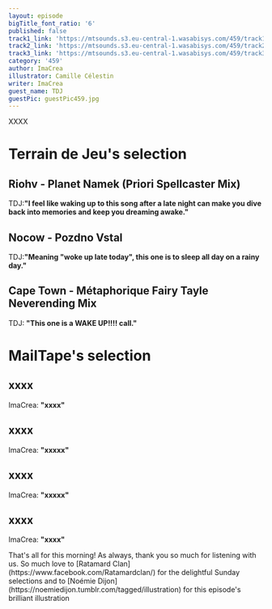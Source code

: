 ```yaml
---
layout: episode
bigTitle_font_ratio: '6'
published: false
track1_link: 'https://mtsounds.s3.eu-central-1.wasabisys.com/459/track1.mp3'
track2_link: 'https://mtsounds.s3.eu-central-1.wasabisys.com/459/track2.mp3'
track3_link: 'https://mtsounds.s3.eu-central-1.wasabisys.com/459/track3.mp3'
category: '459'
author: ImaCrea
illustrator: Camille Célestin
writer: ImaCrea
guest_name: TDJ
guestPic: guestPic459.jpg
---
```


<p id="introduction">XXXX
</p>

# Terrain de Jeu's selection

## Riohv - Planet Namek (Priori Spellcaster Mix)
TDJ:**"**I feel like waking up to this song after a late night can make you dive back into memories and keep you dreaming awake.**"**

## Nocow - Pozdno Vstal 
TDJ:**"**Meaning "woke up late today", this one is to sleep all day on a rainy day.**"**

## Cape Town - Métaphorique Fairy Tayle Neverending Mix
TDJ: **"**This one is a WAKE UP!!!! call.**"**

# MailTape's selection

## xxxx
ImaCrea: **"**xxxx**"**

## xxxx
ImaCrea: **"**xxxxx**"**

## xxxx
ImaCrea: **"**xxxxx**"**

## xxxx
ImaCrea: **"**xxxx**"** 

<p id="outroduction"> That's all for this morning! As always, thank you so much for listening with us. So much love to [Ratamard Clan](https://www.facebook.com/Ratamardclan/) for the delightful Sunday selections and to [Noémie Dijon](https://noemiedijon.tumblr.com/tagged/illustration) for this episode's brilliant illustration </p>
